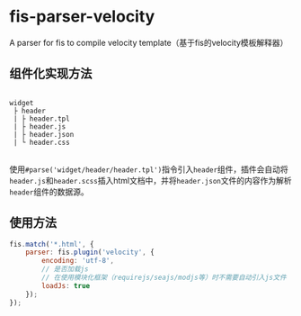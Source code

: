 # fis-parser-velocity
A parser for fis to compile velocity template（基于fis的velocity模板解释器）

## 组件化实现方法
<pre>
<code>
widget
 ├ header
 | ├ header.tpl
 | ├ header.js
 | ├ header.json
 | └ header.css
</code>
</pre>
使用`#parse('widget/header/header.tpl')`指令引入`header`组件，插件会自动将`header.js`和`header.scss`插入html文档中，并将`header.json`文件的内容作为解析`header`组件的数据源。

## 使用方法
```js
fis.match('*.html', {
	parser: fis.plugin('velocity', {
		encoding: 'utf-8',
		// 是否加载js
		// 在使用模块化框架（requirejs/seajs/modjs等）时不需要自动引入js文件
		loadJs: true
	});
});
```
